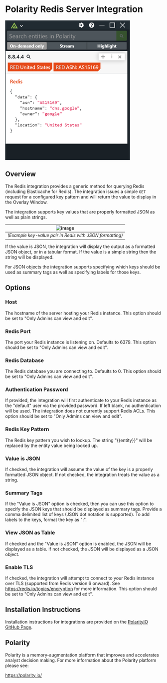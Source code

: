 # Polarity Redis Server Integration

<div>
  <img width="400" alt="Integration Example" src="./assets/overlay.png">
</div>

## Overview

The Redis integration provides a generic method for querying Redis (including Elasticache for Redis).  The integration issues a simple `GET` request for a configured key pattern and will return the value to display in the Overlay Window.

The integration supports key values that are properly formatted JSON as well as plain strings.  

| ![image](https://cloud.githubusercontent.com/assets/306319/25863892/70619f4c-34bb-11e7-8a99-b521c1a0c796.png) |
|----|
|*(Example key-value pair in Redis with JSON formatting)*|

If the value is JSON, the integration will display the output as a formatted JSON object, or in a tabular format.  If the value is a simple string then the string will be displayed.

For JSON objects the integration supports specifying which keys should be used as summary tags as well as specifying labels for those keys.

## Options

### Host

The hostname of the server hosting your Redis instance.  This option should be set to "Only Admins can view and edit".

### Redis Port

The port your Redis instance is listening on.  Defaults to 6379.  This option should be set to "Only Admins can view and edit".

### Redis Database

The Redis database you are connecting to. Defaults to 0. This option should be set to "Only Admins can view and edit".

### Authentication Password

If provided, the integration will first authenticate to your Redis instance as the "default" user via the provided password. If left blank, no authentication will be used. The integration does not currently support Redis ACLs. This option should be set to "Only Admins can view and edit".

### Redis Key Pattern

The Redis key pattern you wish to lookup. The string "{{entity}}" will be replaced by the entity value being looked up.

### Value is JSON

If checked, the integration will assume the value of the key is a properly formatted JSON object. If not checked, the integration treats the value as a string.

### Summary Tags

If the "Value is JSON" option is checked, then you can use this option to specify the JSON keys that should be displayed as summary tags. Provide a comma delimited list of keys (JSON dot notation is supported). To add labels to the keys, format the key as "<label>:<key>".

### View JSON as Table

If checked and the "Value is JSON" option is enabled, the JSON will be displayed as a table. If not checked, the JSON will be displayed as a JSON object.

### Enable TLS

If checked, the integration will attempt to connect to your Redis instance over TLS (supported from Redis version 6 onward). See https://redis.io/topics/encryption for more information. This option should be set to "Only Admins can view and edit".

## Installation Instructions

Installation instructions for integrations are provided on the [PolarityIO GitHub Page](https://polarityio.github.io/).

## Polarity

Polarity is a memory-augmentation platform that improves and accelerates analyst decision making.  For more information about the Polarity platform please see:

https://polarity.io/

